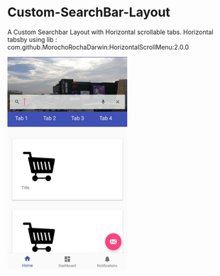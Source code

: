 # Custom-SearchBar-Layout
A Custom Searchbar Layout with Horizontal scrollable tabs. 
Horizontal tabsby using lib : com.github.MorochoRochaDarwin:HorizontalScrollMenu:2.0.0

<img src="https://github.com/SyedFaseehUddin/Custom-SearchBar-Layout/blob/master/search.jpg" height="480" width="270">

